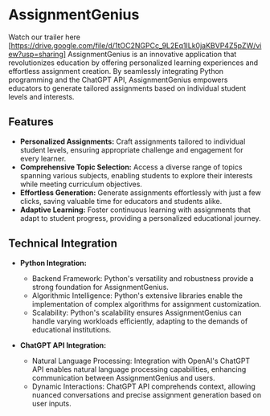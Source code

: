 # AssignmentGenius
Watch our trailer here [https://drive.google.com/file/d/1tOC2NGPCc_9L2Eq1ILk0jaKBVP4Z5pZW/view?usp=sharing]
AssignmentGenius is an innovative application that revolutionizes education by offering personalized learning experiences and effortless assignment creation. By seamlessly integrating Python programming and the ChatGPT API, AssignmentGenius empowers educators to generate tailored assignments based on individual student levels and interests.

## Features

- **Personalized Assignments:** Craft assignments tailored to individual student levels, ensuring appropriate challenge and engagement for every learner.
- **Comprehensive Topic Selection:** Access a diverse range of topics spanning various subjects, enabling students to explore their interests while meeting curriculum objectives.
- **Effortless Generation:** Generate assignments effortlessly with just a few clicks, saving valuable time for educators and students alike.
- **Adaptive Learning:** Foster continuous learning with assignments that adapt to student progress, providing a personalized educational journey.

## Technical Integration

- **Python Integration:**
  - Backend Framework: Python's versatility and robustness provide a strong foundation for AssignmentGenius.
  - Algorithmic Intelligence: Python's extensive libraries enable the implementation of complex algorithms for assignment customization.
  - Scalability: Python's scalability ensures AssignmentGenius can handle varying workloads efficiently, adapting to the demands of educational institutions.

- **ChatGPT API Integration:**
  - Natural Language Processing: Integration with OpenAI's ChatGPT API enables natural language processing capabilities, enhancing communication between AssignmentGenius and users.
  - Dynamic Interactions: ChatGPT API comprehends context, allowing nuanced conversations and precise assignment generation based on user inputs.

